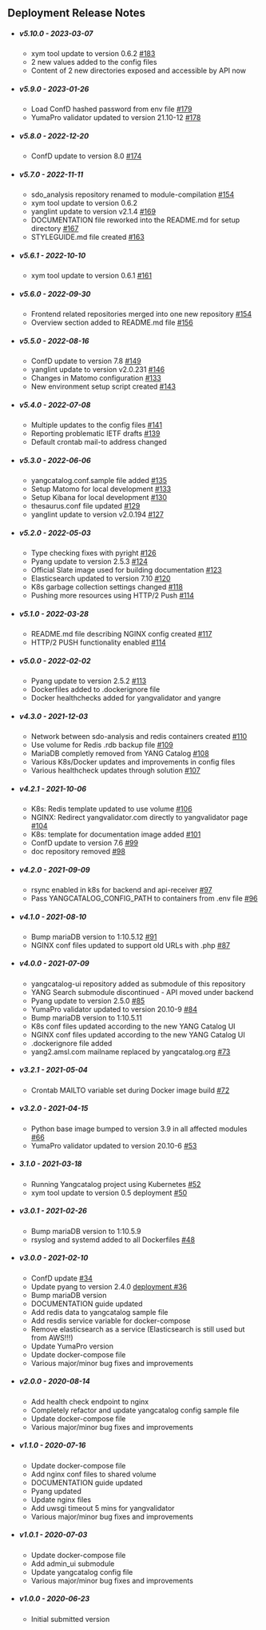 ## Deployment Release Notes

* ##### v5.10.0 - 2023-03-07

  * xym tool update to version 0.6.2 [#183](https://github.com/YangCatalog/deployment/issues/183)
  * 2 new values added to the config files
  * Content of 2 new directories exposed and accessible by API now

* ##### v5.9.0 - 2023-01-26

  * Load ConfD hashed password from env file [#179](https://github.com/YangCatalog/deployment/issues/179)
  * YumaPro validator updated to version 21.10-12 [#178](https://github.com/YangCatalog/deployment/issues/178)

* ##### v5.8.0 - 2022-12-20

  * ConfD update to version 8.0 [#174](https://github.com/YangCatalog/deployment/issues/174)

* ##### v5.7.0 - 2022-11-11
  
  * sdo_analysis repository renamed to module-compilation [#154](https://github.com/YangCatalog/deployment/issues/154)
  * xym tool update to version 0.6.2
  * yanglint update to version v2.1.4 [#169](https://github.com/YangCatalog/deployment/issues/169)
  * DOCUMENTATION file reworked into the README.md for setup directory [#167](https://github.com/YangCatalog/deployment/issues/167)
  * STYLEGUIDE.md file created [#163](https://github.com/YangCatalog/deployment/issues/163)

* ##### v5.6.1 - 2022-10-10

  * xym tool update to version 0.6.1 [#161](https://github.com/YangCatalog/deployment/issues/161)

* ##### v5.6.0 - 2022-09-30

  * Frontend related repositories merged into one new repository [#154](https://github.com/YangCatalog/deployment/issues/154)
  * Overview section added to README.md file [#156](https://github.com/YangCatalog/deployment/issues/156)

* ##### v5.5.0 - 2022-08-16

   * ConfD update to version 7.8 [#149](https://github.com/YangCatalog/deployment/issues/149)
   * yanglint update to version v2.0.231 [#146](https://github.com/YangCatalog/deployment/issues/146)
   * Changes in Matomo configuration [#133](https://github.com/YangCatalog/deployment/issues/133)
   * New environment setup script created [#143](https://github.com/YangCatalog/deployment/issues/143)

* ##### v5.4.0 - 2022-07-08

  * Multiple updates to the config files [#141](https://github.com/YangCatalog/deployment/issues/141)
  * Reporting problematic IETF drafts [#139](https://github.com/YangCatalog/deployment/issues/139)
  * Default crontab mail-to address changed

* ##### v5.3.0 - 2022-06-06

  * yangcatalog.conf.sample file added [#135](https://github.com/YangCatalog/deployment/issues/135)
  * Setup Matomo for local development [#133](https://github.com/YangCatalog/deployment/issues/133)
  * Setup Kibana for local development [#130](https://github.com/YangCatalog/deployment/issues/130)
  * thesaurus.conf file updated [#129](https://github.com/YangCatalog/deployment/issues/129)
  * yanglint update to version v2.0.194 [#127](https://github.com/YangCatalog/deployment/issues/127)

* ##### v5.2.0 - 2022-05-03

  * Type checking fixes with pyright [#126](https://github.com/YangCatalog/deployment/issues/126)
  * Pyang update to version 2.5.3 [#124](https://github.com/YangCatalog/deployment/issues/124)
  * Official Slate image used for building documentation [#123](https://github.com/YangCatalog/deployment/issues/123)
  * Elasticsearch updated to version 7.10 [#120](https://github.com/YangCatalog/deployment/issues/120)
  * K8s garbage collection settings changed [#118](https://github.com/YangCatalog/deployment/issues/118)
  * Pushing more resources using HTTP/2 Push [#114](https://github.com/YangCatalog/deployment/issues/114)

* ##### v5.1.0 - 2022-03-28

  * README.md file describing NGINX config created [#117](https://github.com/YangCatalog/deployment/issues/117)
  * HTTP/2 PUSH functionality enabled [#114](https://github.com/YangCatalog/deployment/issues/114)

* ##### v5.0.0 - 2022-02-02

  * Pyang update to version 2.5.2 [#113](https://github.com/YangCatalog/deployment/issues/113)
  * Dockerfiles added to .dockerignore file
  * Docker healthchecks added for yangvalidator and yangre

* ##### v4.3.0 - 2021-12-03

  * Network between sdo-analysis and redis containers created [#110](https://github.com/YangCatalog/deployment/issues/110)
  * Use volume for Redis .rdb backup file [#109](https://github.com/YangCatalog/deployment/issues/109)
  * MariaDB completly removed from YANG Catalog [#108](https://github.com/YangCatalog/deployment/issues/108)
  * Various K8s/Docker updates and improvements in config files
  * Various healthcheck updates through solution [#107](https://github.com/YangCatalog/deployment/issues/107)

* ##### v4.2.1 - 2021-10-06

  * K8s: Redis template updated to use volume [#106](https://github.com/YangCatalog/deployment/issues/106)
  * NGINX: Redirect yangvalidator.com directly to yangvalidator page [#104](https://github.com/YangCatalog/deployment/issues/104)
  * K8s: template for documentation image added [#101](https://github.com/YangCatalog/deployment/issues/101)
  * ConfD update to version 7.6 [#99](https://github.com/YangCatalog/deployment/issues/99)
  * doc repository removed [#98](https://github.com/YangCatalog/deployment/issues/98)

* ##### v4.2.0 - 2021-09-09

  * rsync enabled in k8s for backend and api-receiver [#97](https://github.com/YangCatalog/deployment/issues/97)
  * Pass YANGCATALOG_CONFIG_PATH to containers from .env file [#96](https://github.com/YangCatalog/deployment/issues/96)

* ##### v4.1.0 - 2021-08-10

  * Bump mariaDB version to 1:10.5.12 [#91](https://github.com/YangCatalog/deployment/issues/91)
  * NGINX conf files updated to support old URLs with .php [#87](https://github.com/YangCatalog/deployment/issues/87)

* ##### v4.0.0 - 2021-07-09

  * yangcatalog-ui repository added as submodule of this repository
  * YANG Search submodule discontinued - API moved under backend
  * Pyang update to version 2.5.0 [#85](https://github.com/YangCatalog/deployment/issues/85)
  * YumaPro validator updated to version 20.10-9 [#84](https://github.com/YangCatalog/deployment/issues/84)
  * Bump mariaDB version to 1:10.5.11
  * K8s conf files updated according to the new YANG Catalog UI
  * NGINX conf files updated according to the new YANG Catalog UI
  * .dockerignore file added
  * yang2.amsl.com mailname replaced by yangcatalog.org [#73](https://github.com/YangCatalog/deployment/issues/73)

* ##### v3.2.1 - 2021-05-04

  * Crontab MAILTO variable set during Docker image build [#72](https://github.com/YangCatalog/deployment/issues/72)

* ##### v3.2.0 - 2021-04-15

  * Python base image bumped to version 3.9 in all affected modules [#66](https://github.com/YangCatalog/deployment/issues/66)
  * YumaPro validator updated to version 20.10-6 [#53](https://github.com/YangCatalog/deployment/issues/53)

* ##### 3.1.0 - 2021-03-18

  * Running Yangcatalog project using Kubernetes [#52](https://github.com/YangCatalog/deployment/issues/52)
  * xym tool update to version 0.5 deployment [#50](https://github.com/YangCatalog/deployment/issues/50)

* ##### v3.0.1 - 2021-02-26

  * Bump mariaDB version to 1:10.5.9
  * rsyslog and systemd added to all Dockerfiles [#48](https://github.com/YangCatalog/deployment/issues/48)

* ##### v3.0.0 - 2021-02-10

  * ConfD update [#34](https://github.com/YangCatalog/deployment/issues/34)
  * Update pyang to version 2.4.0 [deployment #36]( https://github.com/YangCatalog/deployment/issues/36)
  * Bump mariaDB version
  * DOCUMENTATION guide updated
  * Add redis data to yangcatalog sample file
  * Add resdis service variable for docker-compose
  * Remove elasticsearch as a service (Elasticsearch is still used but from AWS!!!)
  * Update YumaPro version
  * Update docker-compose file
  * Various major/minor bug fixes and improvements

* ##### v2.0.0 - 2020-08-14

  * Add health check endpoint to nginx
  * Completely refactor and update yangcatalog config sample file
  * Update docker-compose file
  * Various major/minor bug fixes and improvements

* ##### v1.1.0 - 2020-07-16

  * Update docker-compose file
  * Add nginx conf files to shared volume
  * DOCUMENTATION guide updated
  * Pyang updated
  * Update nginx files
  * Add uwsgi timeout 5 mins for yangvalidator
  * Various major/minor bug fixes and improvements

* ##### v1.0.1 - 2020-07-03

  * Update docker-compose file
  * Add admin_ui submodule
  * Update yangcatalog config file
  * Various major/minor bug fixes and improvements

* ##### v1.0.0 - 2020-06-23

  * Initial submitted version

